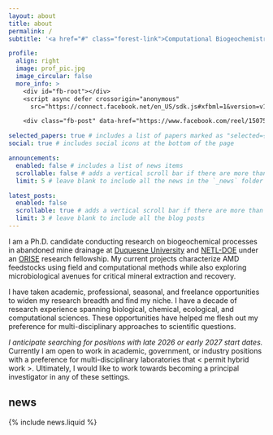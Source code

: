 ```yaml
---
layout: about
title: about
permalink: /
subtitle: '<a href="#" class="forest-link">Computational Biogeochemistry</a> Ph.D Candidate and ORISE Research Fellow'

profile:
  align: right
  image: prof_pic.jpg
  image_circular: false
  more_info: >
    <div id="fb-root"></div>
    <script async defer crossorigin="anonymous"
      src="https://connect.facebook.net/en_US/sdk.js#xfbml=1&version=v18.0"></script>

    <div class="fb-post" data-href="https://www.facebook.com/reel/1507551226905605" data-width="320"></div>

selected_papers: true # includes a list of papers marked as "selected={true}"
social: true # includes social icons at the bottom of the page

announcements:
  enabled: false # includes a list of news items
  scrollable: false # adds a vertical scroll bar if there are more than 3 news items
  limit: 5 # leave blank to include all the news in the `_news` folder

latest_posts:
  enabled: false
  scrollable: true # adds a vertical scroll bar if there are more than 3 new posts items
  limit: 3 # leave blank to include all the blog posts
---
```

I am a Ph.D. candidate conducting research on biogeochemical processes in abandoned mine drainage at <a href="https://www.duq.edu/academics/colleges-and-schools/science-and-engineering/academics/departments-and-programs/biological-sciences/index.php">Duquesne University</a> and <a href="https://edx.netl.doe.gov/sites/geomicrobiology/">NETL-DOE</a> under an <a href="https://orise.orau.gov/index.html">ORISE</a> research fellowship. My current projects characterize AMD feedstocks using field and computational methods while also exploring microbiological avenues for critical mineral extraction and recovery.

I have taken academic, professional, seasonal, and freelance opportunities to widen my research breadth and find my niche. I have a decade of research experience spanning biological, chemical, ecological, and computational sciences. These opportunities have helped me flesh out my preference for multi-disciplinary approaches to scientific questions.

*I anticipate searching for positions with late 2026 or early 2027 start dates.* Currently I am open to work in academic, government, or industry positions with a preference for multi-disciplinary laboratories that < permit hybrid work >. Ultimately, I would like to work towards becoming a principal investigator in any of these settings.

<div class="row">
  <div class="col-sm-8">
    <h2 id="news">news</h2>
    {% include news.liquid %}
  </div>
</div>

